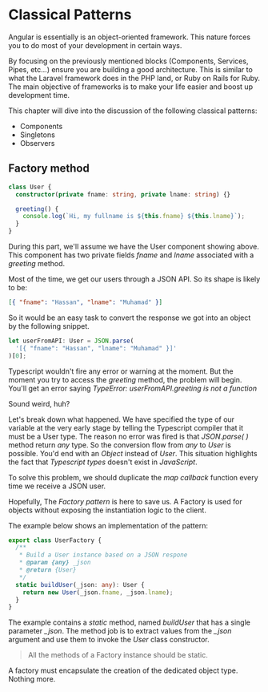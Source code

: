 # Classical Patterns

Angular is essentially is an object-oriented framework. This nature forces you to do most of your development in certain ways.

By focusing on the previously mentioned blocks (Components, Services, Pipes, etc...) ensure you are building a good architecture. This is similar to what the Laravel framework does in the PHP land, or Ruby on Rails for Ruby. The main objective of frameworks is to make your life easier and boost up development time.

This chapter will dive into the discussion of the following classical patterns:

- Components
- Singletons
- Observers

## Factory method

```typescript
class User {
  constructor(private fname: string, private lname: string) {}

  greeting() {
    console.log(`Hi, my fullname is ${this.fname} ${this.lname}`);
  }
}
```

During this part, we'll assume we have the User component showing above. This component has two private fields _fname_ and _lname_ associated with a _greeting_ method.

Most of the time, we get our users through a JSON API. So its shape is likely to be:

```json
[{ "fname": "Hassan", "lname": "Muhamad" }]
```

So it would be an easy task to convert the response we got into an object by the following snippet.

```typescript
let userFromAPI: User = JSON.parse(
  '[{ "fname": "Hassan", "lname": "Muhamad" }]'
)[0];
```

Typescript wouldn't fire any error or warning at the moment. But the moment you try to access the _greeting_ method, the problem will begin.
You'll get an error saying _TypeError: userFromAPI.greeting is not a function_

Sound weird, huh?

Let's break down what happened. We have specified the type of our variable at the very early stage by telling the Typescript compiler that it must be a User type. The reason no error was fired is that _JSON.parse( )_ method return _any_ type. So the conversion flow from _any_ to _User_ is possible. You'd end with an _Object_ instead of _User_. This situation highlights the fact that _Typescript types_ doesn't exist in _JavaScript_.

To solve this problem, we should duplicate the _map callback_ function every time we receive a JSON user.

Hopefully, The _Factory pattern_ is here to save us. A Factory is used for objects without exposing the instantiation logic to the client.

The example below shows an implementation of the pattern:

```typescript
export class UserFactory {
  /**
   * Build a User instance based on a JSON respone
   * @param {any} _json
   * @return {User}
   */
  static buildUser(_json: any): User {
    return new User(_json.fname, _json.lname);
  }
}
```

The example contains a _static_ method, named _buildUser_ that has a single parameter _\_json_. The method job is to extract values from the _\_json_ argument and use them to invoke the _User_ class constructor.

> All the methods of a Factory instance should be static.

A factory must encapsulate the creation of the dedicated object type. Nothing more.
